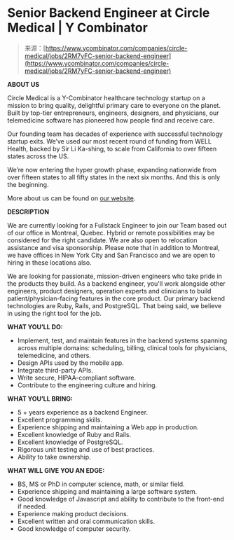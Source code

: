 <!--yml
category: 未分类
date: 2024-05-27 14:44:04
-->

# Senior Backend Engineer at Circle Medical | Y Combinator

> 来源：[https://www.ycombinator.com/companies/circle-medical/jobs/2RM7yFC-senior-backend-engineer](https://www.ycombinator.com/companies/circle-medical/jobs/2RM7yFC-senior-backend-engineer)

**ABOUT US**  

Circle Medical is a Y-Combinator healthcare technology startup on a mission to bring quality, delightful primary care to everyone on the planet. Built by top-tier entrepreneurs, engineers, designers, and physicians, our telemedicine software has pioneered how people find and receive care. 

Our founding team has decades of experience with successful technology startup exits. We’ve used our most recent round of funding from WELL Health, backed by Sir Li Ka-shing, to scale from California to over fifteen states across the US. 

We’re now entering the hyper growth phase, expanding nationwide from over fifteen states to all fifty states in the next six months. And this is only the beginning.

More about us can be found on [our website](https://www.circlemedical.com/about-us).

**DESCRIPTION**  

We are currently looking for a Fullstack Engineer to join our Team based out of our office in Montreal, Quebec. Hybrid or remote possibilities may be considered for the right candidate. We are also open to relocation assistance and visa sponsorship. Please note that in addition to Montreal, we have offices in New York City and San Francisco and we are open to hiring in these locations also.

We are looking for passionate, mission-driven engineers who take pride in the products they build. As a backend engineer, you'll work alongside other engineers, product designers, operation experts and clinicians to build patient/physician-facing features in the core product. Our primary backend technologies are Ruby, Rails, and PostgreSQL. That being said, we believe in using the right tool for the job.

**WHAT YOU’LL DO:**

*   Implement, test, and maintain features in the backend systems spanning across multiple domains: scheduling, billing, clinical tools for physicians, telemedicine, and others.
*   Design APIs used by the mobile app.
*   Integrate third-party APIs.
*   Write secure, HIPAA-compliant software.
*   Contribute to the engineering culture and hiring.

**WHAT YOU’LL BRING:**

*   5 + years experience as a backend Engineer.
*   Excellent programming skills.
*   Experience shipping and maintaining a Web app in production.
*   Excellent knowledge of Ruby and Rails.
*   Excellent knowledge of PostgreSQL.
*   Rigorous unit testing and use of best practices.
*   Ability to take ownership.

**WHAT WILL GIVE YOU AN EDGE:**

*   BS, MS or PhD in computer science, math, or similar field.
*   Experience shipping and maintaining a large software system.
*   Good knowledge of Javascript and ability to contribute to the front-end if needed.
*   Experience making product decisions.
*   Excellent written and oral communication skills.
*   Good knowledge of computer security.